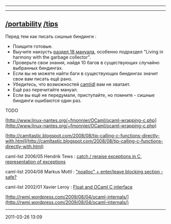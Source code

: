 * * * * *

  -------------------------------------------------------------------------------------------------------
  [/portability](bindings-portability.md)
  [/tips](bindings-tips.md)
  -------------------------------------------------------------------------------------------------------

Перед тем как писать сишные биндинги :

-   Поищите готовые.
-   Выучите наизусть [раздел 18
    мануала](http://caml.inria.fr/pub/docs/manual-ocaml/manual032.html),
    особенно подраздел "Living in harmony with the garbage collector".
-   Проверьте свои знания, найдя 10 багов в существующих случайно
    выбранных биндингах.
-   Если вы не можете найти баги в существующих биндингах значит свои
    вам писать ещё рано.
-   Убедитесь, что возможностей
    [camlidl](http://caml.inria.fr/pub/old_caml_site/camlidl/) вам не
    хватает.
-   Ещё раз перечитайте мануал.
-   Если вы ещё не передумали, приступайте, но помните - сишные биндинги
    ошибаются один раз.

TODO

[http://www.linux-nantes.org/~fmonnier/OCaml/ocaml-wrapping-c.php](http://www.linux-nantes.org/~fmonnier/OCaml/ocaml-wrapping-c.php)

[http://camltastic.blogspot.com/2008/08/tip-calling-c-functions-directly-with.html](http://camltastic.blogspot.com/2008/08/tip-calling-c-functions-directly-with.html)

caml-list 2006/05 Hendrik Tews : [catch / reraise exceptions in C, representation of exceptions](http://caml.inria.fr/pub/ml-archives/caml-list/2006/05/097f63cfb39a80418f95c70c3c520aa8.en.html)

caml-list 2004/08 Markus Mottl : ["noalloc" + enter/leave blocking section - safe?](http://caml.inria.fr/pub/ml-archives/caml-list/2004/08/4ca580b6c311ce8b39cd685f81cecfac.en.html)

caml-list 2002/01 Xavier Leroy : [Float and OCaml C interface](http://caml.inria.fr/pub/ml-archives/caml-list/2002/01/f6ff828fab5004fbc6dd90171e6afbd7.en.html)

[http://rwmj.wordpress.com/2009/08/04/ocaml-internals/](http://rwmj.wordpress.com/2009/08/04/ocaml-internals/)

* * * * *

2011-03-26 13:09
